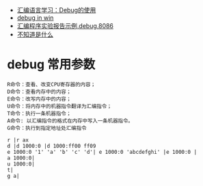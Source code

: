 * [汇编语言学习：Debug的使用](http://www.cnblogs.com/hustlijian/archive/2011/06/04/2072656.html)
* [debug in win](https://msdn.microsoft.com/en-us/library/cc722863.aspx)
* [汇编程序实验报告示例,debug,8086](http://jingyan.baidu.com/article/3ea5148918048052e71bba69.html)
* [不知道是什么](http://mysite.du.edu/~jcalvert/math/mathom.htm)
# debug 常用参数

```
R命令：查看、改变CPU寄存器的内容；
D命令：查看内存中的内容；
E命令：改写内存中的内容；
U命令：将内存中的机器指令翻译为汇编指令；
T命令：执行一条机器指令；
A命令: 以汇编指令的格式在内存中写入一条机器指令。
G命令：执行到指定地址处汇编指令
```
```
r |r ax
d |d 1000:0 |d 1000:ff00 ff09
e 1000:0 '1' 'a' 'b' 'c' 'd'| e 1000:0 'abcdefghi' |e 1000:0 |
a 1000:0|
u 1000:0|
t|
g a|
```
